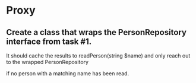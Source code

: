 # Proxy
## Create a class that wraps the PersonRepository interface from task #1.

It should cache the results to readPerson(string $name) and only reach out to the wrapped PersonRepository 

if no person with a matching name has been read.